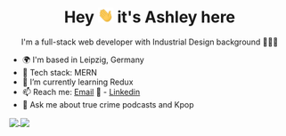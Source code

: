 ### <h1 align="center">Hey <img src="./assests/wave.gif" width="28px"> it's Ashley here </h1>

<p  align="center">I'm a full-stack web developer with Industrial Design background 👩🏻‍💻 </p>



- 🌍  I'm based in Leipzig, Germany
- 🧰 Tech stack: MERN
- 🌱 I’m currently learning Redux
- 📫 Reach me: [Email](mailto:ashleyjiang4@gmail.com) 📧 - [Linkedin](https://www.linkedin.com/in/ashley-jiang-b623a9ab/)
- 💬 Ask me about true crime podcasts and Kpop
<!-- - 🔭 I’m currently working on  -->
<!-- - ⚡ Fun fact: ... -->
<!-- Languages and Tools -->


<a href="https://github.com/heyitsashleyhere/github-readme-stats">
  <img align="center" src="https://github-readme-stats.vercel.app/api/top-langs/?username=heyitsashleyhere&layout=compact&theme=radical" />
</a>
<a href="https://github.com/heyitsashleyhere/github-readme-stats">
  <img align="center" src="https://github-readme-stats.vercel.app/api?username=heyitsashleyhere&show_icons=true&theme=radical" />
</a>
